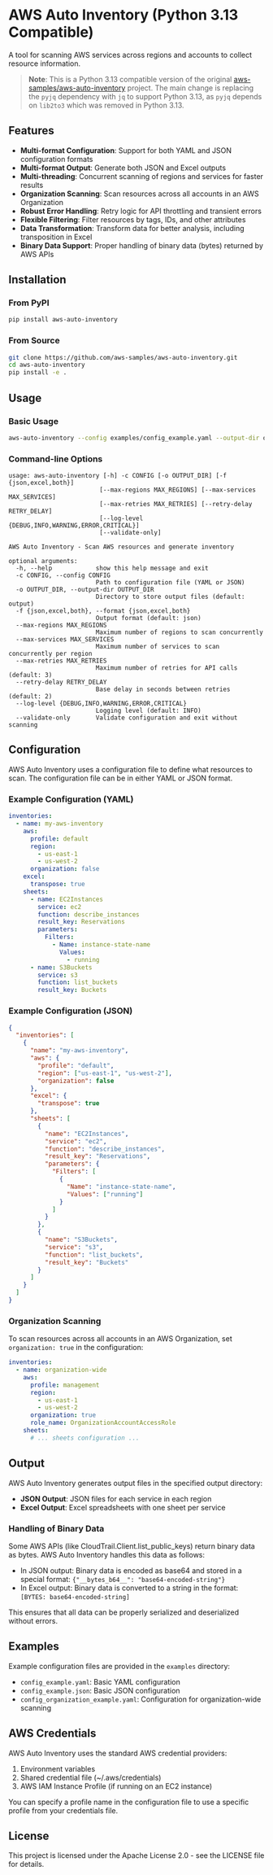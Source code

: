 # AWS Auto Inventory (Python 3.13 Compatible)

A tool for scanning AWS services across regions and accounts to collect resource information.

> **Note**: This is a Python 3.13 compatible version of the original [aws-samples/aws-auto-inventory](https://github.com/aws-samples/aws-auto-inventory) project. The main change is replacing the `pyjq` dependency with `jq` to support Python 3.13, as `pyjq` depends on `lib2to3` which was removed in Python 3.13.

## Features

- **Multi-format Configuration**: Support for both YAML and JSON configuration formats
- **Multi-format Output**: Generate both JSON and Excel outputs
- **Multi-threading**: Concurrent scanning of regions and services for faster results
- **Organization Scanning**: Scan resources across all accounts in an AWS Organization
- **Robust Error Handling**: Retry logic for API throttling and transient errors
- **Flexible Filtering**: Filter resources by tags, IDs, and other attributes
- **Data Transformation**: Transform data for better analysis, including transposition in Excel
- **Binary Data Support**: Proper handling of binary data (bytes) returned by AWS APIs

## Installation

### From PyPI

```bash
pip install aws-auto-inventory
```

### From Source

```bash
git clone https://github.com/aws-samples/aws-auto-inventory.git
cd aws-auto-inventory
pip install -e .
```

## Usage

### Basic Usage

```bash
aws-auto-inventory --config examples/config_example.yaml --output-dir output --format both
```

### Command-line Options

```
usage: aws-auto-inventory [-h] -c CONFIG [-o OUTPUT_DIR] [-f {json,excel,both}]
                         [--max-regions MAX_REGIONS] [--max-services MAX_SERVICES]
                         [--max-retries MAX_RETRIES] [--retry-delay RETRY_DELAY]
                         [--log-level {DEBUG,INFO,WARNING,ERROR,CRITICAL}]
                         [--validate-only]

AWS Auto Inventory - Scan AWS resources and generate inventory

optional arguments:
  -h, --help            show this help message and exit
  -c CONFIG, --config CONFIG
                        Path to configuration file (YAML or JSON)
  -o OUTPUT_DIR, --output-dir OUTPUT_DIR
                        Directory to store output files (default: output)
  -f {json,excel,both}, --format {json,excel,both}
                        Output format (default: json)
  --max-regions MAX_REGIONS
                        Maximum number of regions to scan concurrently
  --max-services MAX_SERVICES
                        Maximum number of services to scan concurrently per region
  --max-retries MAX_RETRIES
                        Maximum number of retries for API calls (default: 3)
  --retry-delay RETRY_DELAY
                        Base delay in seconds between retries (default: 2)
  --log-level {DEBUG,INFO,WARNING,ERROR,CRITICAL}
                        Logging level (default: INFO)
  --validate-only       Validate configuration and exit without scanning
```

## Configuration

AWS Auto Inventory uses a configuration file to define what resources to scan. The configuration file can be in either YAML or JSON format.

### Example Configuration (YAML)

```yaml
inventories:
  - name: my-aws-inventory
    aws:
      profile: default
      region:
        - us-east-1
        - us-west-2
      organization: false
    excel:
      transpose: true
    sheets:
      - name: EC2Instances
        service: ec2
        function: describe_instances
        result_key: Reservations
        parameters:
          Filters:
            - Name: instance-state-name
              Values:
                - running
      - name: S3Buckets
        service: s3
        function: list_buckets
        result_key: Buckets
```

### Example Configuration (JSON)

```json
{
  "inventories": [
    {
      "name": "my-aws-inventory",
      "aws": {
        "profile": "default",
        "region": ["us-east-1", "us-west-2"],
        "organization": false
      },
      "excel": {
        "transpose": true
      },
      "sheets": [
        {
          "name": "EC2Instances",
          "service": "ec2",
          "function": "describe_instances",
          "result_key": "Reservations",
          "parameters": {
            "Filters": [
              {
                "Name": "instance-state-name",
                "Values": ["running"]
              }
            ]
          }
        },
        {
          "name": "S3Buckets",
          "service": "s3",
          "function": "list_buckets",
          "result_key": "Buckets"
        }
      ]
    }
  ]
}
```

### Organization Scanning

To scan resources across all accounts in an AWS Organization, set `organization: true` in the configuration:

```yaml
inventories:
  - name: organization-wide
    aws:
      profile: management
      region:
        - us-east-1
        - us-west-2
      organization: true
      role_name: OrganizationAccountAccessRole
    sheets:
      # ... sheets configuration ...
```

## Output

AWS Auto Inventory generates output files in the specified output directory:

- **JSON Output**: JSON files for each service in each region
- **Excel Output**: Excel spreadsheets with one sheet per service

### Handling of Binary Data

Some AWS APIs (like CloudTrail.Client.list_public_keys) return binary data as bytes. AWS Auto Inventory handles this data as follows:

- In JSON output: Binary data is encoded as base64 and stored in a special format: `{"__bytes_b64__": "base64-encoded-string"}`
- In Excel output: Binary data is converted to a string in the format: `[BYTES: base64-encoded-string]`

This ensures that all data can be properly serialized and deserialized without errors.

## Examples

Example configuration files are provided in the `examples` directory:

- `config_example.yaml`: Basic YAML configuration
- `config_example.json`: Basic JSON configuration
- `config_organization_example.yaml`: Configuration for organization-wide scanning

## AWS Credentials

AWS Auto Inventory uses the standard AWS credential providers:

1. Environment variables
2. Shared credential file (~/.aws/credentials)
3. AWS IAM Instance Profile (if running on an EC2 instance)

You can specify a profile name in the configuration file to use a specific profile from your credentials file.

## License

This project is licensed under the Apache License 2.0 - see the LICENSE file for details.